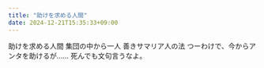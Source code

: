 ```yaml
---
title: "助けを求める人間"
date: 2024-12-21T15:35:33+09:00
---
```

助けを求める人間
集団の中から一人
善きサマリア人の法
つーわけで、今からアンタを助けるが……
死んでも文句言うなよ。
